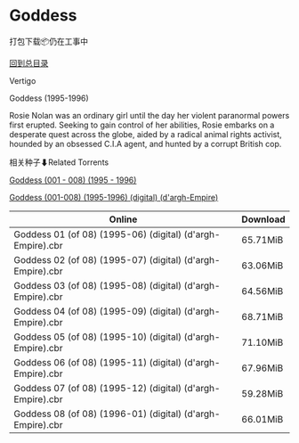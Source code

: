 # Goddess

打包下载📦仍在工事中

[回到总目录](/Catalogs.md)

Vertigo

Goddess (1995-1996)

Rosie Nolan was an ordinary girl until the day her violent paranormal powers first erupted. Seeking to gain control of her abilities, Rosie embarks on a desperate quest across the globe, aided by a radical animal rights activist, hounded by an obsessed C.I.A agent, and hunted by a corrupt British cop.





相关种子⬇Related Torrents

[Goddess (001 - 008) (1995 - 1996)](https://github.com/alicewish/markdown/blob/master/torrent/Goddess--001---008---1995---1996.md)

[Goddess (001-008) (1995-1996) (digital) (d'argh-Empire)](https://github.com/alicewish/markdown/blob/master/torrent/Goddess--001-008---1995-1996---digital---dargh-Empire.md)

Online | Download
--- | ---
Goddess 01 (of 08) (1995-06) (digital) (d'argh-Empire).cbr | 65.71MiB
Goddess 02 (of 08) (1995-07) (digital) (d'argh-Empire).cbr | 63.06MiB
Goddess 03 (of 08) (1995-08) (digital) (d'argh-Empire).cbr | 64.56MiB
Goddess 04 (of 08) (1995-09) (digital) (d'argh-Empire).cbr | 68.71MiB
Goddess 05 (of 08) (1995-10) (digital) (d'argh-Empire).cbr | 71.10MiB
Goddess 06 (of 08) (1995-11) (digital) (d'argh-Empire).cbr | 67.96MiB
Goddess 07 (of 08) (1995-12) (digital) (d'argh-Empire).cbr | 59.28MiB
Goddess 08 (of 08) (1996-01) (digital) (d'argh-Empire).cbr | 66.01MiB